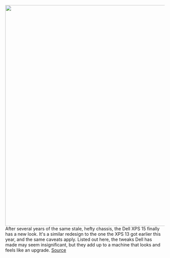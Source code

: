 <img src='https://cdn.vox-cdn.com/thumbor/TBNMWP4Cm9NeRKt59Kk5eLRWotc=/0x0:2040x1360/1200x675/filters:focal(801x584:1127x910)/cdn.vox-cdn.com/uploads/chorus_image/image/66965284/mchin_180905_4061_0009.0.jpg' width='700px' /><br/>
After several years of the same stale, hefty chassis, the Dell XPS 15 finally has a new look. It's a similar redesign to the one the XPS 13 got earlier this year, and the same caveats apply. Listed out here, the tweaks Dell has made may seem insignificant, but they add up to a machine that looks and feels like an upgrade.
<a href='https://www.theverge.com/21296277/dell-xps-15-2020-review-design-specs-price-features'> Source <a/>